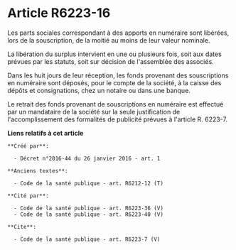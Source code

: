 # Article R6223-16

Les parts sociales correspondant à des apports en numéraire sont libérées, lors de la souscription, de la moitié au moins de
leur valeur nominale. 

La libération du surplus intervient en une ou plusieurs fois, soit aux dates prévues par les statuts, soit sur décision de
l'assemblée des associés. 

Dans les huit jours de leur réception, les fonds provenant des souscriptions en numéraire sont déposés, pour le compte de la
société, à la caisse des dépôts et consignations, chez un notaire ou dans une banque. 

Le retrait des fonds provenant de souscriptions en numéraire est effectué par un mandataire de la société sur la seule
justification de l'accomplissement des formalités de publicité prévues à l'article R. 6223-7.

**Liens relatifs à cet article**

	**Créé par**:

	  - Décret n°2016-44 du 26 janvier 2016 - art. 1

	**Anciens textes**:

	  - Code de la santé publique - art. R6212-12 (T)

	**Cité par**:

	  - Code de la santé publique - art. R6223-36 (V)
	  - Code de la santé publique - art. R6223-40 (V)

	**Cite**:

	  - Code de la santé publique - art. R6223-7 (V)
